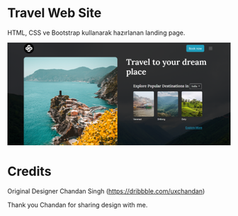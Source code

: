 # Travel Web Site
HTML, CSS ve Bootstrap kullanarak hazırlanan landing page.

![Github](/assets/Ekran%20görüntüsü.png)

# Credits
Original Designer Chandan Singh (https://dribbble.com/uxchandan)

Thank you Chandan for sharing design with me.